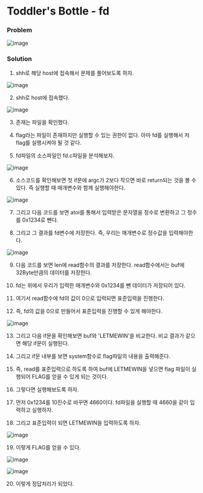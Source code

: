 # Toddler's Bottle - fd

### Problem
![image](https://user-images.githubusercontent.com/53170968/113148211-8dea5500-926c-11eb-85b0-06ac3fe8afe9.png)

### Solution
1. shh로 해당 host에 접속해서 문제를 풀어보도록 하자.

![image](https://user-images.githubusercontent.com/53170968/113148424-c853f200-926c-11eb-8eb5-5c8ad957efb7.png)

2. shh로 host에 접속했다.

![image](https://user-images.githubusercontent.com/53170968/113148543-e91c4780-926c-11eb-94bc-5f1c6a2957cb.png)

3. 존재는 파일을 확인했다.

4. flag라는 파일이 존재하지만 실행할 수 있는 권한이 없다. 아마 fd를 실행해서 저 flag를 실행시켜야 될 것 같다.

5. fd파일의 소스파일인 fd.c파일을 분석해보자.

![image](https://user-images.githubusercontent.com/53170968/113148836-4ca67500-926d-11eb-8a2c-bac5fd2d05fe.png)

6. 소스코드를 확인해보면 첫 if문에 argc가 2보다 작으면 바로 return되는 것을 볼 수 있다. 즉 실행할 때 매개변수와 함께 실행해야한다.

![image](https://user-images.githubusercontent.com/53170968/113148975-7790c900-926d-11eb-9303-22b51a8cc5ee.png)

7. 그리고 다음 코드를 보면 atoi를 통해서 입력받은 문자열을 정수로 변환하고 그 정수를 0x1234로 뺀다.

8. 그리고 그 결과를 fd변수에 저장한다. 즉, 우리는 매개변수로 정수값을 입력해야한다.

![image](https://user-images.githubusercontent.com/53170968/113149507-0dc4ef00-926e-11eb-9b5b-39cf3bd519b3.png)

9. 다음 코드를 보면 len에 read함수의 결과를 저장한다. read함수에서는 buf에 32Byte만큼의 데이터를 저장한다.

10. fd는 위에서 우리가 입력한 매개변수와 0x1234를 뺀 데이터가 저장되어 있다.

11. 여기서 read함수에 fd의 값이 0으로 입력되면 표준입력을 진행한다.

12. 즉, fd의 값을 0으로 만들어서 표준입력을 진행할 수 있게 해야한다.

![image](https://user-images.githubusercontent.com/53170968/113150168-becb8980-926e-11eb-80c3-1d57784235e7.png)

13. 그리고 다음 if문을 확인해보면 buf와 'LETMEWIN'을 비교한다. 비교 결과가 같으면 해당 if문이 실행된다.

14. 그리고 if문 내부를 보면 system함수로 flag파일의 내용을 출력해준다.

15. 즉, read를 표준입력으로 하도록 하여 buf에 LETMEWIN을 넣으면 flag 파일이 실행되어 FLAG를 얻을 수 있게 되는 것이다.

16. 그렇다면 실행해보도록 하자.

17. 먼저 0x1234를 10진수로 바꾸면 4660이다. fd파일을 실행할 때 4660을 같이 입력하고 실행하자.

18. 그리고 표준입력이 되면 LETMEWIN을 입력하도록 하자.

![image](https://user-images.githubusercontent.com/53170968/113150766-61840800-926f-11eb-91a1-6cc779209fe7.png)

19. 이렇게 FLAG를 얻을 수 있다.

![image](https://user-images.githubusercontent.com/53170968/113150856-7791c880-926f-11eb-9ba0-292871f1fff3.png)

![image](https://user-images.githubusercontent.com/53170968/113150867-795b8c00-926f-11eb-9154-896baf7c1b4b.png)

20. 이렇게 정답처리가 되었다.
